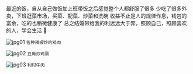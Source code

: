 最近的饭，自从自己做饭加上班带饭之后感觉整个人都舒服了很多
少吃了很多外卖，下班逛菜市场，买菜、配菜、炒菜和洗碗
收益不止是人的规律作息，钱包的富余，吃的也稍微健康了
总之结婚带给我的利远远大于弊，照顾自己，照顾喜欢的人，学会生活 🥰

![jpg01](/images/ordinary-2024-3-12-1.jpg)
`各种辣椒炒的鸡肉`

![jpg02](/images/ordinary-2024-3-12-2.jpg)
`豆角炒鸡蛋`

![jpg03](/images/ordinary-2024-3-12-3.jpg)
`利村牛肉`